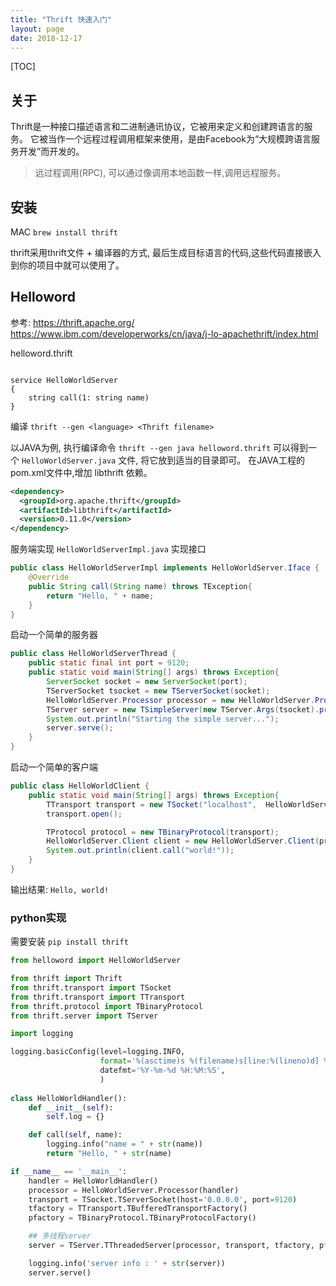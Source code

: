 ```yaml
---
title: "Thrift 快速入门"
layout: page
date: 2018-12-17
---
```

[TOC]

## 关于
Thrift是一种接口描述语言和二进制通讯协议，它被用来定义和创建跨语言的服务。
它被当作一个远程过程调用框架来使用，是由Facebook为“大规模跨语言服务开发”而开发的。

> 远过程调用(RPC), 可以通过像调用本地函数一样,调用远程服务。

## 安装
MAC `brew install thrift`

thrift采用thrift文件 + 编译器的方式, 最后生成目标语言的代码,这些代码直接嵌入到你的项目中就可以使用了。

## Helloword
参考: <https://thrift.apache.org/> <https://www.ibm.com/developerworks/cn/java/j-lo-apachethrift/index.html>

helloword.thrift

```thrift

service HelloWorldServer
{
    string call(1: string name)
}
```


编译 `thrift --gen <language> <Thrift filename>`

以JAVA为例, 执行编译命令 `thrift --gen java helloword.thrift` 可以得到一个 `HelloWorldServer.java` 文件, 将它放到适当的目录即可。
在JAVA工程的pom.xml文件中,增加 libthrift 依赖。

```xml
<dependency>
  <groupId>org.apache.thrift</groupId>
  <artifactId>libthrift</artifactId>
  <version>0.11.0</version>
</dependency>
```

服务端实现 `HelloWorldServerImpl.java` 实现接口

```java
public class HelloWorldServerImpl implements HelloWorldServer.Iface {
    @Override
    public String call(String name) throws TException{
        return "Hello, " + name;
    }
}
```

启动一个简单的服务器

```java
public class HelloWorldServerThread {
    public static final int port = 9120;
    public static void main(String[] args) throws Exception{
        ServerSocket socket = new ServerSocket(port);
        TServerSocket tsocket = new TServerSocket(socket);
        HelloWorldServer.Processor processor = new HelloWorldServer.Processor(new HelloWorldServerImpl());
        TServer server = new TSimpleServer(new TServer.Args(tsocket).processor(processor));
        System.out.println("Starting the simple server...");
        server.serve();
    }
}
```

启动一个简单的客户端

```java
public class HelloWorldClient {
    public static void main(String[] args) throws Exception{
        TTransport transport = new TSocket("localhost",  HelloWorldServerThread.port);
        transport.open();

        TProtocol protocol = new TBinaryProtocol(transport);
        HelloWorldServer.Client client = new HelloWorldServer.Client(protocol);
        System.out.println(client.call("world!"));
    }
}
```

输出结果: `Hello, world!`


### python实现
需要安装 `pip install thrift`

```python
from helloword import HelloWorldServer

from thrift import Thrift
from thrift.transport import TSocket
from thrift.transport import TTransport
from thrift.protocol import TBinaryProtocol
from thrift.server import TServer

import logging

logging.basicConfig(level=logging.INFO,
                    format='%(asctime)s %(filename)s[line:%(lineno)d] %(levelname)s %(message)s',
                    datefmt='%Y-%m-%d %H:%M:%S',
                    )
                    
class HelloWorldHandler():
    def __init__(self):
        self.log = {}

    def call(self, name):
        logging.info("name = " + str(name))
        return "Hello, " + str(name)

if __name__ == '__main__':
    handler = HelloWorldHandler()
    processor = HelloWorldServer.Processor(handler)
    transport = TSocket.TServerSocket(host='0.0.0.0', port=9120)
    tfactory = TTransport.TBufferedTransportFactory()
    pfactory = TBinaryProtocol.TBinaryProtocolFactory()

    ## 多线程server
    server = TServer.TThreadedServer(processor, transport, tfactory, pfactory)

    logging.info('server info : ' + str(server))
    server.serve()
```